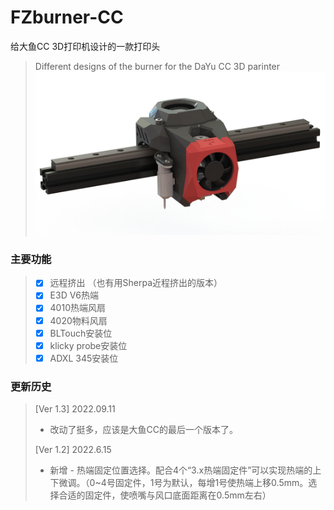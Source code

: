 # FZburner-CC
给大鱼CC 3D打印机设计的一款打印头
> Different designs of the burner for the DaYu CC 3D parinter
![FZburner-CC](Images-效果图/FZburner-CC.png)

### 主要功能
> - [x] 远程挤出 （也有用Sherpa近程挤出的版本）
> - [x] E3D V6热端
> - [x] 4010热端风扇
> - [x] 4020物料风扇
> - [x] BLTouch安装位
> - [x] klicky probe安装位
> - [x] ADXL 345安装位

### 更新历史
> [Ver 1.3] 2022.09.11
> - 改动了挺多，应该是大鱼CC的最后一个版本了。
>   
> [Ver 1.2] 2022.6.15
> - 新增 - 热端固定位置选择。配合4个“3.x热端固定件”可以实现热端的上下微调。（0~4号固定件，1号为默认，每增1号使热端上移0.5mm。选择合适的固定件，使喷嘴与风口底面距离在0.5mm左右）
